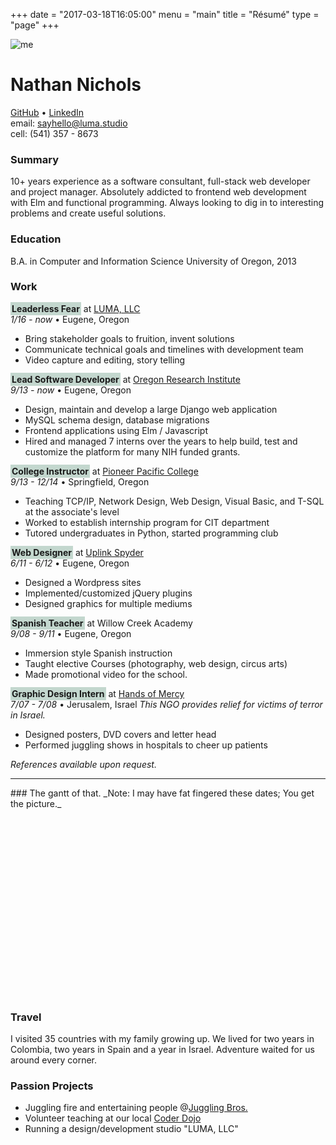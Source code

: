 +++
date = "2017-03-18T16:05:00"
menu = "main"
title = "Résumé"
type = "page"
+++

<style>

#content > h1{display:none;} #sub-header{display:none;}

strong {background:#C3D7CE;padding:2px;}

</style>

![me](img/me.jpg)

# Nathan Nichols
<a href="https://github.com/nqthqn">GitHub</a> •
<a href="https://www.linkedin.com/in/nathan-nichols-479779121">LinkedIn</a> <br>
email: sayhello@luma.studio <br>
cell: (541) 357 - 8673 <br>

### Summary

10+ years experience as a software consultant, full-stack web developer and project manager. Absolutely addicted to frontend web development with Elm and functional programming. Always looking to dig in to interesting problems and create useful solutions.

### Education

B.A. in Computer and Information Science
University of Oregon, 2013


### Work
**Leaderless Fear** at [LUMA, LLC](http://luma.studio/) <br>
_1/16 - now_ • Eugene, Oregon

 - Bring stakeholder goals to fruition, invent solutions
 - Communicate technical goals and timelines with development team
 - Video capture and editing, story telling

**Lead Software Developer** at [Oregon Research Institute](http://ori.org/) <br>
_9/13 - now_ • Eugene, Oregon

 - Design, maintain and develop a large Django web application
 - MySQL schema design, database migrations
 - Frontend applications using Elm / Javascript
 - Hired and managed 7 interns over the years to help build, test and customize the platform for many NIH funded grants.

**College Instructor** at [Pioneer Pacific College](http://www.pioneerpacific.edu/) <br>
_9/13 - 12/14_ • Springfield, Oregon

 - Teaching TCP/IP, Network Design, Web Design, Visual Basic, and T-SQL at the associate's level
 - Worked to establish internship program for CIT department
 - Tutored undergraduates in Python, started programming club

**Web Designer** at [Uplink Spyder](http://uplinkspyder.com/) <br>
_6/11 - 6/12_ • Eugene, Oregon

 - Designed a Wordpress sites
 - Implemented/customized jQuery plugins
 - Designed graphics for multiple mediums

**Spanish Teacher** at Willow Creek Academy <br>
_9/08 - 9/11_ • Eugene, Oregon

 - Immersion style Spanish instruction
 - Taught elective Courses (photography, web design, circus arts)
 - Made promotional video for the school.

**Graphic Design Intern** at [Hands of Mercy](http://www.israel-handsofmercy.org/) <br>
_7/07 - 7/08_ • Jerusalem, Israel
*This NGO provides relief for victims of terror in Israel.*

 - Designed posters, DVD covers and letter head
 - Performed juggling shows in hospitals to cheer up patients

_References available upon request._

<hr>
### The gantt of that.
_Note: I may have fat fingered these dates; You get the picture._

<script type="text/javascript" src="https://www.gstatic.com/charts/loader.js"></script>
<script type="text/javascript">
google.charts.load("current", {packages:["timeline"]});
google.charts.setOnLoadCallback(drawChart);
function drawChart() {
var container = document.getElementById('workhistory');
var chart = new google.visualization.Timeline(container);
var dataTable = new google.visualization.DataTable();
dataTable.addColumn({ type: 'string', id: 'Type' });
dataTable.addColumn({ type: 'string', id: 'Name' });
dataTable.addColumn({ type: 'date', id: 'Start' });
dataTable.addColumn({ type: 'date', id: 'End' });

dataTable.addRows([

['Work','Graphic Designer',new Date(2007,7,1),new Date(2008,7,1) ],
['Work','Spanish Teacher',new Date(2008,9,1),new Date(2011,9,1) ],
['Work','Web Designer',new Date(2011,6,1),new Date(2012,6,1) ],
['Work','College Instructor',new Date(2013,9,1),new Date(2014,12,1) ],

['Work','Lead Software Developer',new Date(2013,9,1), new Date() ],
['Work','Luma Studio',new Date(2016,1,1), new Date() ],

['Location', 'Jerusalem, IL', new Date(2007,6,1),new Date(2008,7,3)],
['Location','Eugene, OR',new Date(2008,7,10),new Date() ],

['Education','Lane Community College',new Date(2008,8,1),new Date(2010,8,1)],
['Education','University of Oregon',new Date(2010,6,1),new Date(2013,6,12)],
]);

chart.draw(dataTable);
}

</script>

<!-- sorry if you don't have a modern browser. -->

<div onresize="chart.draw(dataTable);" id="workhistory" style="height:300px;margin:0 calc(55% - 50vw);"></div>


### Travel
I visited 35 countries with my family growing up. We lived for two years in Colombia, two years in Spain and a year in Israel. Adventure waited for us around every corner.

### Passion Projects

 - Juggling fire and entertaining people @[Juggling Bros.](http://jugglingbrothers.com/)
 - Volunteer teaching at our local [Coder Dojo](https://coderdojo.com/)
 - Running a design/development studio "LUMA, LLC"


<style>
.post-title{display:none;}
</style>
